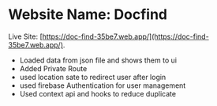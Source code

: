 # Website Name: Docfind

Live Site: [https://doc-find-35be7.web.app/](https://doc-find-35be7.web.app/).

* Loaded data from json file and shows them to ui
* Added Private Route
* used location sate to redirect user after login
* used firebase Authentication for user management
* Used context api and hooks to reduce duplicate